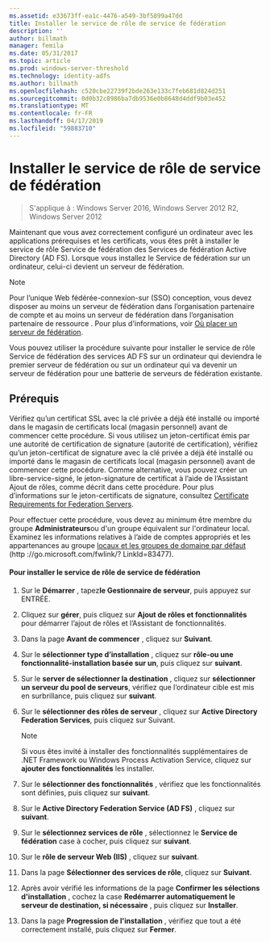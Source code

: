 ```yaml
---
ms.assetid: e33673ff-ea1c-4476-a549-3bf5899a47dd
title: Installer le service de rôle de service de fédération
description: ''
author: billmath
manager: femila
ms.date: 05/31/2017
ms.topic: article
ms.prod: windows-server-threshold
ms.technology: identity-adfs
ms.author: billmath
ms.openlocfilehash: c520cbe22739f2bde263e133c7feb681d824d251
ms.sourcegitcommit: 0d0b32c8986ba7db9536e0b8648d4ddf9b03e452
ms.translationtype: MT
ms.contentlocale: fr-FR
ms.lasthandoff: 04/17/2019
ms.locfileid: "59883710"
---
```

# <a name="install-the-federation-service-role-service"></a>Installer le service de rôle de service de fédération

>S'applique à : Windows Server 2016, Windows Server 2012 R2, Windows Server 2012

Maintenant que vous avez correctement configuré un ordinateur avec les applications prérequises et les certificats, vous êtes prêt à installer le service de rôle Service de fédération des Services de fédération Active Directory \(AD FS\). Lorsque vous installez le Service de fédération sur un ordinateur, celui-ci devient un serveur de fédération.  
  
> [!NOTE]  
> Pour l’unique Web fédérée\-connexion\-sur \(SSO\) conception, vous devez disposer au moins un serveur de fédération dans l’organisation partenaire de compte et au moins un serveur de fédération dans l’organisation partenaire de ressource . Pour plus d'informations, voir [Où placer un serveur de fédération](https://technet.microsoft.com/library/dd807127.aspx).  
  
Vous pouvez utiliser la procédure suivante pour installer le service de rôle Service de fédération des services AD FS sur un ordinateur qui deviendra le premier serveur de fédération ou sur un ordinateur qui va devenir un serveur de fédération pour une batterie de serveurs de fédération existante.  
  
## <a name="prerequisites"></a>Prérequis  
Vérifiez qu’un certificat SSL avec la clé privée a déjà été installé ou importé dans le magasin de certificats local \(magasin personnel\) avant de commencer cette procédure. Si vous utilisez un jeton\-certificat émis par une autorité de certification de signature \(autorité de certification\), vérifiez qu’un jeton\-certificat de signature avec la clé privée a déjà été installé ou importé dans le magasin de certificats local \(magasin personnel\) avant de commencer cette procédure. Comme alternative, vous pouvez créer un libre-service\-signé, le jeton\-signature de certificat à l’aide de l’Assistant Ajout de rôles, comme décrit dans cette procédure. Pour plus d’informations sur le jeton\-certificats de signature, consultez [Certificate Requirements for Federation Servers](https://technet.microsoft.com/library/dd807040.aspx).  
  
Pour effectuer cette procédure, vous devez au minimum être membre du groupe **Administrateurs**ou d'un groupe équivalent sur l'ordinateur local.  Examinez les informations relatives à l’aide de comptes appropriés et les appartenances au groupe [locaux et les groupes de domaine par défaut](https://go.microsoft.com/fwlink/?LinkId=83477) \(http :\/\/go.microsoft.com\/fwlink\/? LinkId\=83477\).   
  
#### <a name="to-install-the-federation-service-role-service"></a>Pour installer le service de rôle de service de fédération  
  
1.  Sur le **Démarrer** , tapez**le Gestionnaire de serveur**, puis appuyez sur ENTRÉE.  
  
2.  Cliquez sur **gérer**, puis cliquez sur **Ajout de rôles et fonctionnalités** pour démarrer l’ajout de rôles et l’Assistant de fonctionnalités.  
  
3.  Dans la page **Avant de commencer** , cliquez sur **Suivant**.  
  
4.  Sur le **sélectionner type d’installation** , cliquez sur **rôle\-ou une fonctionnalité\-installation basée sur un**, puis cliquez sur **suivant**.  
  
5.  Sur le **server de sélectionner la destination** , cliquez sur **sélectionner un serveur du pool de serveurs**, vérifiez que l’ordinateur cible est mis en surbrillance, puis cliquez sur **suivant**.  
  
6.  Sur le **sélectionner des rôles de serveur** , cliquez sur **Active Directory Federation Services**, puis cliquez sur Suivant.  
  
    > [!NOTE]  
    > Si vous êtes invité à installer des fonctionnalités supplémentaires de .NET Framework ou Windows Process Activation Service, cliquez sur **ajouter des fonctionnalités** les installer.  
  
7.  Sur le **sélectionner des fonctionnalités** , vérifiez que les fonctionnalités sont définies, puis cliquez sur **suivant**.  
  
8.  Sur le **Active Directory Federation Service \(AD FS\)**  , cliquez sur **suivant**.  
  
9. Sur le **sélectionnez services de rôle** , sélectionnez le **Service de fédération** case à cocher, puis cliquez sur **suivant**.  
  
10. Sur le **rôle de serveur Web \(IIS\)**  , cliquez sur **suivant**.  
  
11. Dans la page **Sélectionner des services de rôle**, cliquez sur **Suivant**.  
  
12. Après avoir vérifié les informations de la page **Confirmer les sélections d'installation** , cochez la case **Redémarrer automatiquement le serveur de destination, si nécessaire** , puis cliquez sur **Installer**.  
  
13. Dans la page **Progression de l'installation** , vérifiez que tout a été correctement installé, puis cliquez sur **Fermer**.  
  

